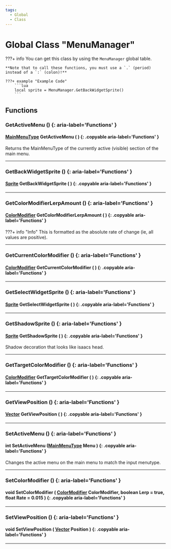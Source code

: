 ```yaml
---
tags:
  - Global
  - Class
---
```

# Global Class "MenuManager"

???+ info
    You can get this class by using the `MenuManager` global table.

    **Note that to call these functions, you must use a `.` (period) instead of a `:` (colon)!**
    
    ???+ example "Example Code"
        ```lua
        local sprite = MenuManager.GetBackWidgetSprite()
        ```

## Functions

### GetActiveMenu () {: aria-label='Functions' }
#### [MainMenuType](../enums/MainMenuType.md) GetActiveMenu ( ) {: .copyable aria-label='Functions' }
Returns the MainMenuType of the currently active (visible) section of the main menu.

___
### GetBackWidgetSprite () {: aria-label='Functions' }
#### [Sprite](../Sprite.md) GetBackWidgetSprite ( ) {: .copyable aria-label='Functions' }

___
### GetColorModifierLerpAmount () {: aria-label='Functions' }
#### [ColorModifier](../ColorModifier.md) GetColorModifierLerpAmount ( ) {: .copyable aria-label='Functions' }

???+ info "Info"
    This is formatted as the absolute rate of change (ie, all values are positive).

___
### GetCurrentColorModifier () {: aria-label='Functions' }
#### [ColorModifier](../ColorModifier.md) GetCurrentColorModifier ( ) {: .copyable aria-label='Functions' }

___
### GetSelectWidgetSprite () {: aria-label='Functions' }
#### [Sprite](../Sprite.md) GetSelectWidgetSprite ( ) {: .copyable aria-label='Functions' }

___
### GetShadowSprite () {: aria-label='Functions' }
#### [Sprite](../Sprite.md) GetShadowSprite ( ) {: .copyable aria-label='Functions' }
Shadow decoration that looks like isaacs head.

___
### GetTargetColorModifier () {: aria-label='Functions' }
#### [ColorModifier](../ColorModifier.md) GetTargetColorModifier ( ) {: .copyable aria-label='Functions' }

___
### GetViewPosition () {: aria-label='Functions' }
#### [Vector](../Vector.md) GetViewPosition ( ) {: .copyable aria-label='Functions' }

___
### SetActiveMenu () {: aria-label='Functions' }
#### int SetActiveMenu ([MainMenuType](../enums/MainMenuType.md) Menu ) {: .copyable aria-label='Functions' }
Changes the active menu on the main menu to match the input menutype.

___
### SetColorModifier () {: aria-label='Functions' }
#### void SetColorModifier ( [ColorModifier](../ColorModifier.md) ColorModifier, boolean Lerp = true, float Rate = 0.015 ) {: .copyable aria-label='Functions' }

___
### SetViewPosition () {: aria-label='Functions' }
#### void SetViewPosition ( [Vector](../Vector.md) Position ) {: .copyable aria-label='Functions' }

___

